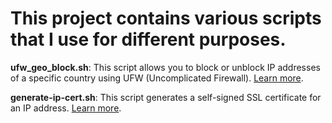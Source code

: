 # This project contains various scripts that I use for different purposes.

**ufw_geo_block.sh**: This script allows you to block or unblock IP addresses of a specific country using UFW (Uncomplicated Firewall). [Learn more]("ufw_geo_block.md").

**generate-ip-cert.sh**: This script generates a self-signed SSL certificate for an IP address. [Learn more]("generate-ip-cert.sh").
